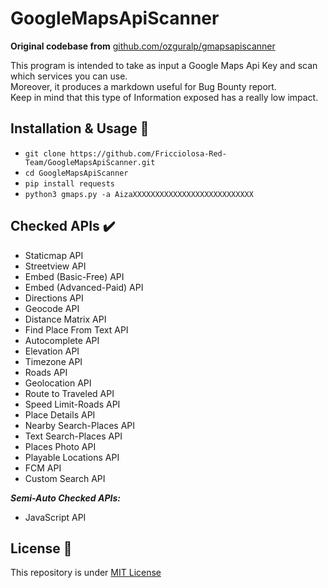 # GoogleMapsApiScanner
**Original codebase from** [github.com/ozguralp/gmapsapiscanner](https://github.com/ozguralp/gmapsapiscanner)

This program is intended to take as input a Google Maps Api Key and scan which services you can use.  
Moreover, it produces a markdown useful for Bug Bounty report.  
Keep in mind that this type of Information exposed has a really low impact.   

## Installation & Usage 🚀

- `git clone https://github.com/Fricciolosa-Red-Team/GoogleMapsApiScanner.git`
- `cd GoogleMapsApiScanner`
- `pip install requests`
- `python3 gmaps.py -a AizaXXXXXXXXXXXXXXXXXXXXXXXXXXX`

## Checked APIs ✔️

- Staticmap API
- Streetview API
- Embed (Basic-Free) API
- Embed (Advanced-Paid) API
- Directions API
- Geocode API
- Distance Matrix API
- Find Place From Text API
- Autocomplete API
- Elevation API
- Timezone API
- Roads API
- Geolocation API
- Route to Traveled API
- Speed Limit-Roads API
- Place Details API
- Nearby Search-Places API
- Text Search-Places API
- Places Photo API
- Playable Locations API
- FCM API
- Custom Search API

***Semi-Auto Checked APIs:***
- JavaScript API


## License 📜

This repository is under [MIT License](https://github.com/Fricciolosa-Red-Team/GoogleMapsApiScanner/blob/main/LICENSE)
